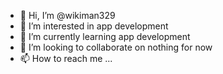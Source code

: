 - 👋 Hi, I’m @wikiman329
- 👀 I’m interested in app development
- 🌱 I’m currently learning app development
- 💞️ I’m looking to collaborate on nothing for now
- 📫 How to reach me ...

<!---
wikiman329/wikiman329 is a ✨ special ✨ repository because its `README.md` (this file) appears on your GitHub profile.
You can click the Preview link to take a look at your changes.
--->
